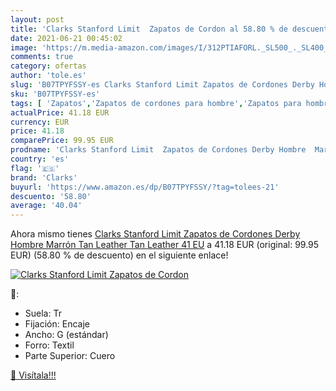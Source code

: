 ```yaml
---
layout: post
title: 'Clarks Stanford Limit  Zapatos de Cordon al 58.80 % de descuento'
date: 2021-06-21 00:45:02
image: 'https://m.media-amazon.com/images/I/312PTIAFORL._SL500_._SL400_.jpg'
comments: true
category: ofertas
author: 'tole.es'
slug: 'B07TPYFSSY-es Clarks Stanford Limit Zapatos de Cordones Derby Hombre...'
sku: 'B07TPYFSSY-es'
tags: [ 'Zapatos','Zapatos de cordones para hombre','Zapatos para hombre','Zapatos y complementos','clarks','zapatos', ]
actualPrice: 41.18 EUR
currency: EUR
price: 41.18
comparePrice: 99.95 EUR
prodname: 'Clarks Stanford Limit  Zapatos de Cordones Derby Hombre  Marrón  Tan Leather Tan Leather   41 EU'
country: 'es'
flag: '🇪🇸'
brand: 'Clarks'
buyurl: 'https://www.amazon.es/dp/B07TPYFSSY/?tag=tolees-21'
descuento: '58.80'
average: '40.04'
---
```


Ahora mismo tienes [Clarks Stanford Limit  Zapatos de Cordones Derby Hombre  Marrón  Tan Leather Tan Leather   41 EU](https://www.amazon.es/dp/B07TPYFSSY/?tag=tolees-21) a 41.18 EUR (original: 99.95 EUR) (58.80 %  de descuento) en el siguiente enlace!

[![Clarks Stanford Limit  Zapatos de Cordon](https://m.media-amazon.com/images/I/312PTIAFORL._SL500_._SL400_.jpg)](https://www.amazon.es/dp/B07TPYFSSY/?tag=tolees-21)

🔎:

- Suela: Tr
- Fijación: Encaje
- Ancho: G (estándar)
- Forro: Textil
- Parte Superior: Cuero

[🛒 Visítala!!!](https://www.amazon.es/dp/B07TPYFSSY/?tag=tolees-21)
